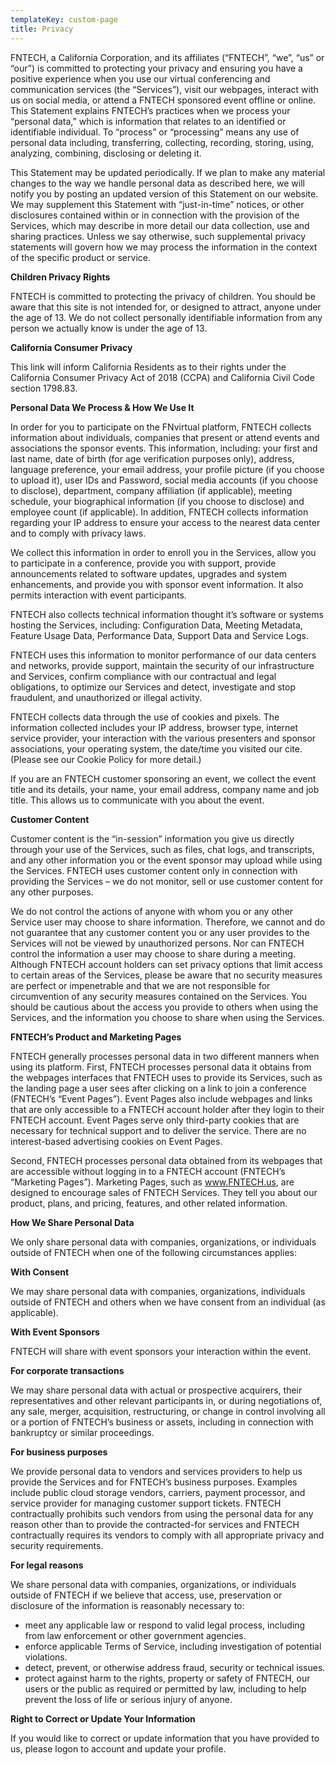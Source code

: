 ```yaml
---
templateKey: custom-page
title: Privacy
---
```

FNTECH, a California Corporation, and its affiliates (“FNTECH”, “we”, “us” or “our”) is committed to protecting your privacy and ensuring you have a positive experience when you use our virtual conferencing and communication services (the “Services”), visit our webpages, interact with us on social media, or attend a FNTECH sponsored event offline or online. This Statement explains FNTECH’s practices when we process your “personal data,” which is information that relates to an identified or identifiable individual. To “process” or “processing” means any use of personal data including, transferring, collecting, recording, storing, using, analyzing, combining, disclosing or deleting it.

This Statement may be updated periodically. If we plan to make any material changes to the way we handle personal data as described here, we will notify you by posting an updated version of this Statement on our website. We may supplement this Statement with “just-in-time” notices, or other disclosures contained within or in connection with the provision of the Services, which may describe in more detail our data collection, use and sharing practices. Unless we say otherwise, such supplemental privacy statements will govern how we may process the information in the context of the specific product or service.

**Children Privacy Rights**

FNTECH is committed to protecting the privacy of children. You should be aware that this site is not intended for, or designed to attract, anyone under the age of 13. We do not collect personally identifiable information from any person we actually know is under the age of 13.

**California Consumer Privacy**

This link will inform California Residents as to their rights under the California Consumer Privacy Act of 2018 (CCPA) and California Civil Code section 1798.83.

**Personal Data We Process & How We Use It**

In order for you to participate on the FNvirtual platform, FNTECH collects information about individuals, companies that present or attend events and associations the sponsor events. This information, including: your first and last name, date of birth (for age verification purposes only), address, language preference, your email address, your profile picture (if you choose to upload it), user IDs and Password, social media accounts (if you choose to disclose), department, company affiliation (if applicable), meeting schedule, your biographical information (if you choose to disclose) and employee count (if applicable). In addition, FNTECH collects information regarding your IP address to ensure your access to the nearest data center and to comply with privacy laws.

We collect this information in order to enroll you in the Services, allow you to participate in a conference, provide you with support, provide announcements related to software updates, upgrades and system enhancements, and provide you with sponsor event information. It also permits interaction with event participants.

FNTECH also collects technical information thought it’s software or systems hosting the Services, including: Configuration Data, Meeting Metadata, Feature Usage Data, Performance Data, Support Data and Service Logs.

FNTECH uses this information to monitor performance of our data centers and networks, provide support, maintain the security of our infrastructure and Services, confirm compliance with our contractual and legal obligations, to optimize our Services and detect, investigate and stop fraudulent, and unauthorized or illegal activity.

FNTECH collects data through the use of cookies and pixels. The information collected includes your IP address, browser type, internet service provider, your interaction with the various presenters and sponsor associations, your operating system, the date/time you visited our cite. (Please see our Cookie Policy for more detail.)

If you are an FNTECH customer sponsoring an event, we collect the event title and its details, your name, your email address, company name and job title. This allows us to communicate with you about the event.

**Customer Content**

Customer content is the “in-session” information you give us directly through your use of the Services, such as files, chat logs, and transcripts, and any other information you or the event sponsor may upload while using the Services. FNTECH uses customer content only in connection with providing the Services – we do not monitor, sell or use customer content for any other purposes.

We do not control the actions of anyone with whom you or any other Service user may choose to share information. Therefore, we cannot and do not guarantee that any customer content you or any user provides to the Services will not be viewed by unauthorized persons. Nor can FNTECH control the information a user may choose to share during a meeting. Although FNTECH account holders can set privacy options that limit access to certain areas of the Services, please be aware that no security measures are perfect or impenetrable and that we are not responsible for circumvention of any security measures contained on the Services. You should be cautious about the access you provide to others when using the Services, and the information you choose to share when using the Services.

**FNTECH’s Product and Marketing Pages**

FNTECH generally processes personal data in two different manners when using its platform. First, FNTECH processes personal data it obtains from the webpages interfaces that FNTECH uses to provide its Services, such as the landing page a user sees after clicking on a link to join a conference (FNTECH’s “Event Pages”). Event Pages also include webpages and links that are only accessible to a FNTECH account holder after they login to their FNTECH account. Event Pages serve only third-party cookies that are necessary for technical support and to deliver the service. There are no interest-based advertising cookies on Event Pages.

Second, FNTECH processes personal data obtained from its webpages that are accessible without logging in to a FNTECH account (FNTECH’s “Marketing Pages”). Marketing Pages, such as www.FNTECH.us, are designed to encourage sales of FNTECH Services. They tell you about our product, plans, and pricing, features, and other related information.

**How We Share Personal Data**

We only share personal data with companies, organizations, or individuals outside of FNTECH when one of the following circumstances applies:

**With Consent**

We may share personal data with companies, organizations, individuals outside of FNTECH and others when we have consent from an individual (as applicable).

**With Event Sponsors**

FNTECH will share with event sponsors your interaction within the event.

**For corporate transactions**

We may share personal data with actual or prospective acquirers, their representatives and other relevant participants in, or during negotiations of, any sale, merger, acquisition, restructuring, or change in control involving all or a portion of FNTECH’s business or assets, including in connection with bankruptcy or similar proceedings.

**For business purposes**

We provide personal data to vendors and services providers to help us provide the Services and for FNTECH’s business purposes. Examples include public cloud storage vendors, carriers, payment processor, and service provider for managing customer support tickets. FNTECH contractually prohibits such vendors from using the personal data for any reason other than to provide the contracted-for services and FNTECH contractually requires its vendors to comply with all appropriate privacy and security requirements.

**For legal reasons**

We share personal data with companies, organizations, or individuals outside of FNTECH if we believe that access, use, preservation or disclosure of the information is reasonably necessary to:

* meet any applicable law or respond to valid legal process, including from law enforcement or other government agencies.
* enforce applicable Terms of Service, including investigation of potential violations.
* detect, prevent, or otherwise address fraud, security or technical issues.
* protect against harm to the rights, property or safety of FNTECH, our users or the public as required or permitted by law, including to help prevent the loss of life or serious injury of anyone.

**Right to Correct or Update Your Information**

If you would like to correct or update information that you have provided to us, please logon to account and update your profile.